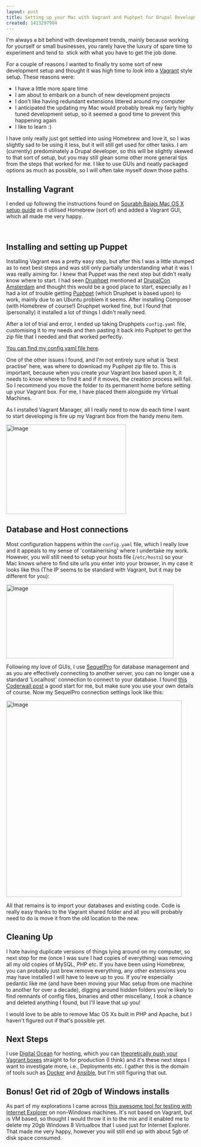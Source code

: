 ```yaml
---
layout: post
title: Setting up your Mac with Vagrant and Puphpet for Drupal Development
created: 1413297984
---
```



I&#39;m always a bit behind with development trends, mainly because working for yourself or small businesses, you rarely have the luxury of spare time to experiment and tend to<span class="Apple-converted-space">&nbsp; </span>stick with what you have to get the job done.

For a couple of reasons I wanted to finally try some sort of new development setup and thought it was high time to look into a <a href="http://www.vagrantup.com/" target="_blank">Vagrant</a> style setup. These reasons were:<ul class="ul1"><li class="li3">I have a little more spare time</li><li class="li3">I am about to embark on a bunch of new development projects</li><li class="li3">I don&#39;t like having redundant extensions littered around my computer</li><li class="li3">I anticipated the updating my Mac would probably break my fairly highly tuned development setup, so it seemed a good time to prevent this happening again</li><li class="li3">I like to learn :)</li></ul><p class="p2">I have only really just got settled into using Homebrew and love it, so I was slightly sad to be using it less, but it will still get used for other tasks. I am (currently) predominately a Drupal developer, so this will be slightly skewed to that sort of setup, but you may still glean some other more general tips from the steps that worked for me. I like to use GUIs and neatly packaged options as much as possible, so I will often take myself down those paths.<h2>Installing Vagrant</h2>

I ended up following the instructions found on <a href="http://www.sourabhbajaj.com/mac-setup/Vagrant/README.html" target="_blank">Sourabh Bajajs Mac OS X setup guide</a> as it utilised Homebrew (sort of) and added a Vagrant GUI, which all made me very happy.

&nbsp;<h2>Installing and setting up Puppet</h2><p class="p1">Installing Vagrant was a pretty easy step, but after this I was a little stumped as to next best steps and was still only partially understanding what it was I was really aiming for. I knew that Puppet was the next step but didn&#39;t really know where to start. I had seen <a href="https://github.com/alehkot/druphpet" target="_blank">Druphpet</a> mentioned at <a href="http://www.sitepoint.com/drupalcon-amsterdam-2014-report/" target="_blank">DrupalCon Amsterdam</a> and thought this would be a good place to start, especially as I had a lot of trouble getting <a href="https://puphpet.com/" target="_blank">Puphpet</a> (which Druphpet is based upon) to work, mainly due to an Ubuntu problem it seems. After installing Composer (with Homebrew of course!) Druphpet worked fine, but I found that (personally) it installed a lot of things I didn&#39;t really need.<p class="p1">After a lot of trial and error, I ended up taking Druphpets <code>config.yaml</code> file, customising it to my needs and then pasting it back into Puphpet to get the zip file that I needed and that worked perfectly.<p class="p1"><a href="https://gist.github.com/ChrisChinchilla/5b8cf016e3cfdb5616d1" target="_blank">You can find my config.yaml file here</a>.<p class="p1">One of the other issues I found, and I&#39;m not entirely sure what is &#39;best practise&#39; here, was where to download my Puphpet zip file to. This is important, because when you create your Vagrant box based upon it, it needs to know where to find it and if it moves, the creation process will fail. So I recommend you move the folder to its permanent home before setting up your Vagrant box. For me, I have placed them alongside my Virtual Machines.<p class="p1">As I installed Vagrant Manager, all I really need to now do each time I want to start developing is fire up my Vagrant box from the handy menu item.<p class="p4"><span class="s1"><img alt="Image" height="239" src="https://dl.dropboxusercontent.com/u/431865/Screenshot%202014-10-14%2016.04.55.png" width="320" /></span><h2>Database and Host connections</h2><p class="p1">Most configuration happens within the <code>config.yaml</code> file, which I really love and it appeals to my sense of &#39;containerising&#39; where I undertake my work. However, you will still need to setup your hosts file (<code>/etc/hosts</code>) so your Mac knows where to find site urls you enter into your browser, in my case it looks like this (The IP seems to be standard with Vagrant, but it may be different for you):<p class="p2"><span class="s1"><img alt="Image" height="197" src="https://dl.dropboxusercontent.com/u/431865/Screenshot%202014-10-14%2016.07.07.png" width="447" /></span><p class="p1">Following my love of GUIs, I use <a href="http://www.sequelpro.com/" target="_blank">SequelPro</a> for database management and as you are effectively connecting to another server, you can no longer use a standard &#39;Localhost&#39; connection to connect to your database. I found <a href="https://coderwall.com/p/yzwqvg" target="_blank">this Coderwall post</a> a good start for me, but make sure you use your own details of course. Now my SequelPro connection settings look like this:<p class="p4"><span class="s1"><img alt="Image" height="524" src="https://dl.dropboxusercontent.com/u/431865/Screenshot%202014-10-14%2016.14.07.png" width="469" /></span><p class="p2">All that remains is to import your databases and existing code. Code is really easy thanks to the Vagrant shared folder and all you will probably need to do is move it from the old location to the new.<h2>Cleaning Up</h2><p class="p1">I hate having duplicate versions of things lying around on my computer, so next step for me (once I was sure I had copies of everything) was removing all my old copies of MySQL, PHP etc. If you have been using Homebrew, you can probably just brew remove everything, any other extensions you may have installed I will have to leave up to you. If you&#39;re especially pedantic like me (and have been moving your Mac setup from one machine to another for over a decade), digging around hidden folders you&#39;re likely to find remnants of config files, binaries and other miscellany, I took a chance and deleted anything I found, but I&#39;ll leave that up you!<p class="p1">I would love to be able to remove Mac OS Xs built in PHP and Apache, but I haven&#39;t figured out if that&#39;s possible yet.<h2>Next Steps</h2><p class="p1">I use <a href="https://www.digitalocean.com" target="_blank">Digital Ocean</a> for hosting, which you can <a href="https://www.digitalocean.com/community/tutorials/how-to-use-digitalocean-as-your-provider-in-vagrant-on-an-ubuntu-12-10-vps" target="_blank">theoretically push your Vagrant boxes</a> straight to for production (I think) and it&#39;s these next steps I want to investigate more, i.e., Deployments etc. I gather this is the domain of tools such as <a href="https://www.docker.com/" target="_blank">Docker</a> and <a href="http://www.ansible.com/home" target="_blank">Ansible</a>, but I&#39;m still figuring that out.<h2>Bonus! Get rid of 20gb of Windows installs</h2><p class="p1">As part of my explorations I came across <a href="https://github.com/xdissent/ievms" target="_blank">this awesome tool for testing with Internet Explorer</a> on non-Windows machines. It&#39;s not based on Vagrant, but is VM based, so thought I would throw it in to the mix and it enabled me to delete my 20gb Windows 8 Virtualbox that I used just for Internet Explorer. That made me very happy, however you will still end up with about 5gb of disk space consumed.
